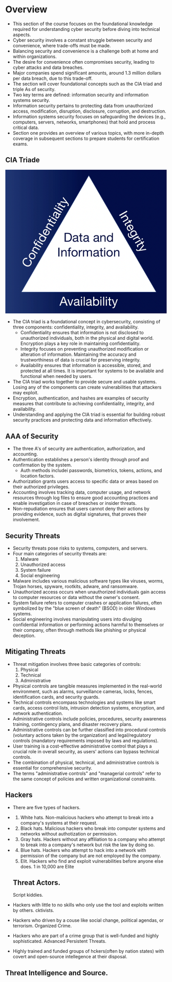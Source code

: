 # Overview

* This section of the course focuses on the foundational knowledge
required for understanding cyber security before diving into technical aspects.
* Cyber security involves a constant struggle between security and convenience,
where trade-offs must be made.
* Balancing security and convenience is a challenge both at home and
within organizations.
* The desire for convenience often compromises security,
leading to cyber attacks and data breaches.
* Major companies spend significant amounts,
around 1.3 million dollars per data breach, due to this trade-off.
* The section will cover foundational concepts such as the CIA triad
and triple As of security.
* Two key terms are defined:
information security and information systems security.
* Information security pertains to protecting data from unauthorized access,
modification, disruption, disclosure, corruption, and destruction.
* Information systems security focuses on safeguarding the devices 
(e.g., computers, servers, networks, smartphones) that hold
and process critical data.
* Section one provides an overview of various topics,
with more in-depth coverage in subsequent sections to prepare 
students for certification exams.

## CIA Triade

![CIA Triade](./images/overview/cia-triad.png)

* The CIA triad is a foundational concept in cybersecurity, consisting of
three components: confidentiality, integrity, and availability.
    * Confidentiality ensures that information is not disclosed to unauthorized
individuals, both in the physical and digital world.
Encryption plays a key role in maintaining confidentiality.
    * Integrity focuses on preventing unauthorized modification or
alteration of information. Maintaining the accuracy and trustworthiness of
data is crucial for preserving integrity.
    * Availability ensures that information is accessible, stored,
and protected at all times. It is important for systems to be available
and functional when needed by users.
* The CIA triad works together to provide secure and usable systems.
Losing any of the components can create vulnerabilities that attackers may
exploit.
* Encryption, authentication, and hashes are examples of security measures
that contribute to achieving confidentiality, integrity, and availability.
* Understanding and applying the CIA triad is essential for building robust
security practices and protecting data and information effectively.

## AAA of Security

* The three A's of security are authentication, authorization, and accounting.
* Authentication establishes a person's identity through proof and confirmation
by the system.
    * Auth methods includei passwords, biometrics, tokens,
    actions, and location factors.
* Authorization grants users access to specific data or areas
based on their authorized privileges.
* Accounting involves tracking data, computer usage, and network resources
through log files to ensure good accounting practices and enable investigation
in case of breaches or insider threats.
* Non-repudiation ensures that users cannot deny their actions by
providing evidence, such as digital signatures, that proves their involvement.

## Security Threats

* Security threats pose risks to systems, computers, and servers.
* Four main categories of security threats are:
    1. Malware
    2. Unauthorized access
    3. System failure
    4. Social engineering
* Malware includes various malicious software types like viruses, worms,
Trojan horses, spyware, rootkits, adware, and ransomware.
* Unauthorized access occurs when unauthorized individuals gain access to
computer resources or data without the owner's consent.
* System failure refers to computer crashes or application failures,
often symbolized by the "blue screen of death" (BSOD) in older Windows systems.
* Social engineering involves manipulating users into divulging confidential
information or performing actions harmful to themselves or their company,
often through methods like phishing or physical deception.

## Mitigating Threats

* Threat mitigation involves three basic categories of controls:
    1. Physical
    2. Technical
    3. Administrative
* Physical controls are tangible measures implemented in the
real-world environment, such as alarms, surveillance cameras, locks, fences,
identification cards, and security guards.
* Technical controls encompass technologies and systems like smart cards,
access control lists, intrusion detection systems,
encryption, and network authentication.
* Administrative controls include policies, procedures, security awareness
training, contingency plans, and disaster recovery plans.
* Administrative controls can be further classified into procedural controls
(voluntary actions taken by the organization) and legal/regulatory controls
(mandatory requirements imposed by laws and regulations).
* User training is a cost-effective administrative control that plays a
crucial role in overall security, as users' actions can bypass technical controls.
* The combination of physical, technical, and administrative controls is
essential for comprehensive security.
* The terms "administrative controls" and "managerial controls" refer to the
same concept of policies and written organizational constraints.

## Hackers
* There are five types of hackers.
* 1. White hats.
      Non-malicious hackers who attempt to break into a company's systems at their request.
* 2. Black hats.
      Malicious hackers who break into computer systems and networks without authotization or permission.
* 3. Gray hats.
      Hackers without any affiliation to a company who attempt to break into a company's network but risk the law by doing so.
* 4. Blue hats.
      Hackers who attempt to hack into a network with permission of the company but are not employed by the company.
  5. Elit.
      Hackers who find and exploit vulnerabilities before anyone else does.
      1 in 10,000 are Elite
     
  ## Threat Actors.
  Script kiddies.
*    Hackers with little to no skills who only use the tool and exploits written by others.
  cktivists.
*    Hackers who driven by a couse like social change, political agendas, or terrorism.
  Organized Crime.
*    Hackers who are part of a crime group that is well-funded and highly sophisticated.
  Advanced Persistent Threats.
*    Highly trained and funded groups of hckers(often by nation states) with covert and open-source intellegence at their disposal.
     

 ## Threat Intelligence and Source.
 

